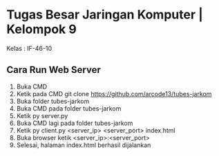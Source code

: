 # Tugas Besar Jaringan Komputer | Kelompok 9

Kelas : IF-46-10

## Cara Run Web Server

1. Buka CMD
2. Ketik pada CMD git clone https://github.com/arcode13/tubes-jarkom
3. Buka folder tubes-jarkom
4. Buka CMD pada folder tubes-jarkom
5. Ketik py server.py
6. Buka CMD lagi pada folder tubes-jarkom
7. Ketik py client.py <server_ip> <server_port> index.html
8. Buka browser ketik <server_ip>:<server_port>
9. Selesai, halaman index.html berhasil dijalankan
